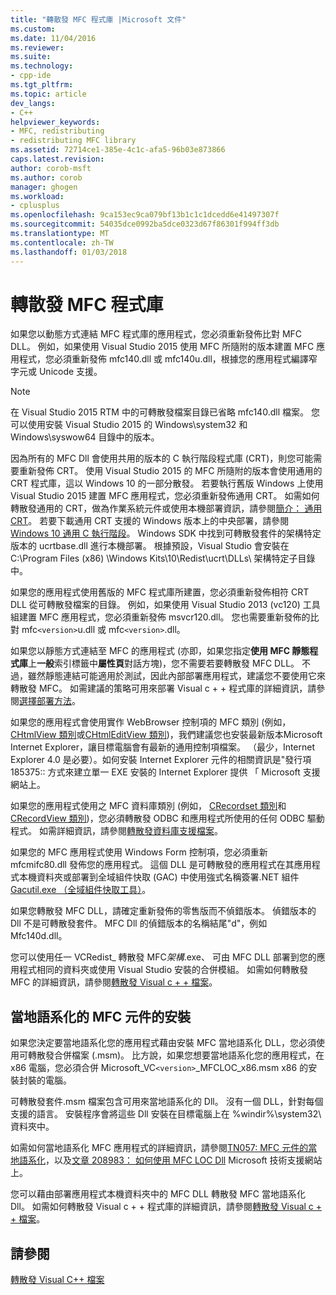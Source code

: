 ```yaml
---
title: "轉散發 MFC 程式庫 |Microsoft 文件"
ms.custom: 
ms.date: 11/04/2016
ms.reviewer: 
ms.suite: 
ms.technology:
- cpp-ide
ms.tgt_pltfrm: 
ms.topic: article
dev_langs:
- C++
helpviewer_keywords:
- MFC, redistributing
- redistributing MFC library
ms.assetid: 72714ce1-385e-4c1c-afa5-96b03e873866
caps.latest.revision: 
author: corob-msft
ms.author: corob
manager: ghogen
ms.workload:
- cplusplus
ms.openlocfilehash: 9ca153ec9ca079bf13b1c1c1dcedd6e41497307f
ms.sourcegitcommit: 54035dce0992ba5dce0323d67f86301f994ff3db
ms.translationtype: MT
ms.contentlocale: zh-TW
ms.lasthandoff: 01/03/2018
---
```

# <a name="redistributing-the-mfc-library"></a>轉散發 MFC 程式庫
如果您以動態方式連結 MFC 程式庫的應用程式，您必須重新發佈比對 MFC DLL。 例如，如果使用 Visual Studio 2015 使用 MFC 所隨附的版本建置 MFC 應用程式，您必須重新發佈 mfc140.dll 或 mfc140u.dll，根據您的應用程式編譯窄字元或 Unicode 支援。  
  
> [!NOTE]
>  在 Visual Studio 2015 RTM 中的可轉散發檔案目錄已省略 mfc140.dll 檔案。 您可以使用安裝 Visual Studio 2015 的 Windows\system32 和 Windows\syswow64 目錄中的版本。  
  
 因為所有的 MFC Dll 會使用共用的版本的 C 執行階段程式庫 (CRT)，則您可能需要重新發佈 CRT。 使用 Visual Studio 2015 的 MFC 所隨附的版本會使用通用的 CRT 程式庫，這以 Windows 10 的一部分散發。 若要執行舊版 Windows 上使用 Visual Studio 2015 建置 MFC 應用程式，您必須重新發佈通用 CRT。 如需如何轉散發通用的 CRT，做為作業系統元件或使用本機部署資訊，請參閱[簡介： 通用 CRT](http://go.microsoft.com/fwlink/p/?linkid=617977)。 若要下載通用 CRT 支援的 Windows 版本上的中央部署，請參閱[Windows 10 通用 C 執行階段](http://go.microsoft.com/fwlink/p/?LinkId=619489)。 Windows SDK 中找到可轉散發套件的架構特定版本的 ucrtbase.dll 進行本機部署。 根據預設，Visual Studio 會安裝在 C:\Program Files (x86) \Windows Kits\10\Redist\ucrt\DLLs\ 架構特定子目錄中。  
  
 如果您的應用程式使用舊版的 MFC 程式庫所建置，您必須重新發佈相符 CRT DLL 從可轉散發檔案的目錄。 例如，如果使用 Visual Studio 2013 (vc120) 工具組建置 MFC 應用程式，您必須重新發佈 msvcr120.dll。 您也需要重新發佈的比對 mfc`<version>`u.dll 或 mfc`<version>`.dll。  
  
 如果您以靜態方式連結至 MFC 的應用程式 (亦即，如果您指定**使用 MFC 靜態程式庫**上**一般**索引標籤中**屬性頁**對話方塊)，您不需要若要轉散發 MFC DLL。 不過，雖然靜態連結可能適用於測試，因此內部部署應用程式，建議您不要使用它來轉散發 MFC。 如需建議的策略可用來部署 Visual c + + 程式庫的詳細資訊，請參閱[選擇部署方法](../ide/choosing-a-deployment-method.md)。  
  
 如果您的應用程式會使用實作 WebBrowser 控制項的 MFC 類別 (例如， [CHtmlView 類別](../mfc/reference/chtmlview-class.md)或[CHtmlEditView 類別](../mfc/reference/chtmleditview-class.md))，我們建議您也安裝最新版本Microsoft Internet Explorer，讓目標電腦會有最新的通用控制項檔案。 （最少，Internet Explorer 4.0 是必要）。如何安裝 Internet Explorer 元件的相關資訊是"發行項 185375:: 方式來建立單一 EXE 安裝的 Internet Explorer 提供 「 Microsoft 支援網站上。  
  
 如果您的應用程式使用之 MFC 資料庫類別 (例如， [CRecordset 類別](../mfc/reference/crecordset-class.md)和[CRecordView 類別](../mfc/reference/crecordview-class.md))，您必須轉散發 ODBC 和應用程式所使用的任何 ODBC 驅動程式。 如需詳細資訊，請參閱[轉散發資料庫支援檔案](../ide/redistributing-database-support-files.md)。  
  
 如果您的 MFC 應用程式使用 Windows Form 控制項，您必須重新 mfcmifc80.dll 發佈您的應用程式。 這個 DLL 是可轉散發的應用程式在其應用程式本機資料夾或部署到全域組件快取 (GAC) 中使用強式名稱簽署.NET 組件[Gacutil.exe （全域組件快取工具）](/dotnet/framework/tools/gacutil-exe-gac-tool)。  
  
 如果您轉散發 MFC DLL，請確定重新發佈的零售版而不偵錯版本。 偵錯版本的 Dll 不是可轉散發套件。 MFC Dll 的偵錯版本的名稱結尾"d"，例如 Mfc140d.dll。  
  
 您可以使用任一 VCRedist_ 轉散發 MFC*架構*.exe、 可由 MFC DLL 部署到您的應用程式相同的資料夾或使用 Visual Studio 安裝的合併模組。 如需如何轉散發 MFC 的詳細資訊，請參閱[轉散發 Visual c + + 檔案](../ide/redistributing-visual-cpp-files.md)。  
  
## <a name="installation-of-localized-mfc-components"></a>當地語系化的 MFC 元件的安裝  
 如果您決定要當地語系化您的應用程式藉由安裝 MFC 當地語系化 DLL，您必須使用可轉散發合併檔案 (.msm)。 比方說，如果您想要當地語系化您的應用程式，在 x86 電腦，您必須合併 Microsoft_VC`<version>`_MFCLOC_x86.msm x86 的安裝封裝的電腦。  
  
 可轉散發套件.msm 檔案包含可用來當地語系化的 Dll。 沒有一個 DLL，針對每個支援的語言。 安裝程序會將這些 Dll 安裝在目標電腦上在 %windir%\system32\ 資料夾中。  
  
 如需如何當地語系化 MFC 應用程式的詳細資訊，請參閱[TN057: MFC 元件的當地語系化](../mfc/tn057-localization-of-mfc-components.md)，以及[文章 208983： 如何使用 MFC LOC Dll](http://go.microsoft.com/fwlink/p/?linkid=198025) Microsoft 技術支援網站上。  
  
 您可以藉由部署應用程式本機資料夾中的 MFC DLL 轉散發 MFC 當地語系化 Dll。 如需如何轉散發 Visual c + + 程式庫的詳細資訊，請參閱[轉散發 Visual c + + 檔案](../ide/redistributing-visual-cpp-files.md)。  
  
## <a name="see-also"></a>請參閱  
 [轉散發 Visual C++ 檔案](../ide/redistributing-visual-cpp-files.md)